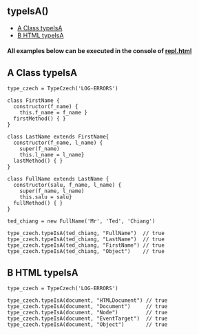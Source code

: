 
## typeIsA() 
  -  [A Class typeIsA](#A)
  -  [B HTML typeIsA](#B)

#### All examples below can be executed in the console of [repl.html](../../test-collection/repl.html)

## A Class typeIsA<a name="A"></a>

```
type_czech = TypeCzech('LOG-ERRORS')

class FirstName { 
  constructor(f_name) { 
    this.f_name = f_name }
  firstMethod() { }
}

class LastName extends FirstName{  
  constructor(f_name, l_name) {
    super(f_name) 
    this.l_name = l_name}
  lastMethod() { }
}

class FullName extends LastName {
  constructor(salu, f_name, l_name) {
    super(f_name, l_name) 
    this.salu = salu}
  fullMethod() { }
}

ted_chiang = new FullName('Mr', 'Ted', 'Chiang')

type_czech.typeIsA(ted_chiang, "FullName")  // true
type_czech.typeIsA(ted_chiang, "LastName")  // true
type_czech.typeIsA(ted_chiang, "FirstName") // true
type_czech.typeIsA(ted_chiang, "Object")    // true
```

## B HTML typeIsA<a name="B"></a>

```
type_czech = TypeCzech('LOG-ERRORS')

type_czech.typeIsA(document, "HTMLDocument") // true
type_czech.typeIsA(document, "Document")     // true
type_czech.typeIsA(document, "Node")         // true
type_czech.typeIsA(document, "EventTarget")  // true
type_czech.typeIsA(document, "Object")       // true
```

